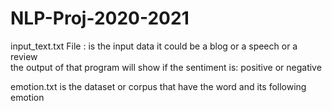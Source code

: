 # NLP-Proj-2020-2021
input_text.txt  File : is the input data it could be a blog or a speech or a review  
the output of that program will show if the sentiment is: positive or negative

emotion.txt  is the dataset or corpus  that have the word and its following emotion

